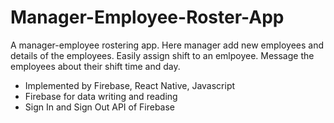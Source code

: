 # Manager-Employee-Roster-App

A manager-employee rostering app. Here manager add new employees and details of the employees. 
Easily assign shift to an emlpoyee. Message the employees about their shift time and day.
 
 * Implemented by Firebase, React Native, Javascript
 * Firebase for data writing and reading
 * Sign In and Sign Out API of Firebase
 
 
